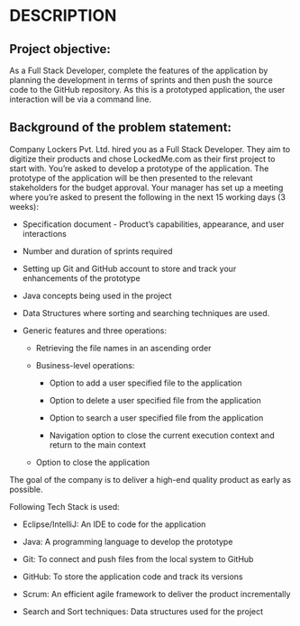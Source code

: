 # DESCRIPTION

## Project objective: 

As a Full Stack Developer, complete the features of the application by planning the development in terms of sprints and then push the source code to the GitHub repository. As this is a prototyped application, the user interaction will be via a command line. 

 

## Background of the problem statement:

Company Lockers Pvt. Ltd. hired you as a Full Stack Developer. They aim to digitize their products and chose LockedMe.com as their first project to start with. You’re asked to develop a prototype of the application. The prototype of the application will be then presented to the relevant stakeholders for the budget approval. Your manager has set up a meeting where you’re asked to present the following in the next 15 working days (3 weeks): 

 * Specification document - Product’s capabilities, appearance, and user interactions

 * Number and duration of sprints required 

 * Setting up Git and GitHub account to store and track your enhancements of the prototype 

 * Java concepts being used in the project 

 * Data Structures where sorting and searching techniques are used. 

 * Generic features and three operations: 

    * Retrieving the file names in an ascending order

    *  Business-level operations:

       * Option to add a user specified file to the application

       * Option to delete a user specified file from the application

       * Option to search a user specified file from the application

       * Navigation option to close the current execution context and return to the main context

    * Option to close the application

 

The goal of the company is to deliver a high-end quality product as early as possible. 
 

Following Tech Stack is used:

 * Eclipse/IntelliJ: An IDE to code for the application 

 * Java: A programming language to develop the prototype 

 * Git: To connect and push files from the local system to GitHub 

 * GitHub: To store the application code and track its versions 

 * Scrum: An efficient agile framework to deliver the product incrementally 

 * Search and Sort techniques: Data structures used for the project 



 
